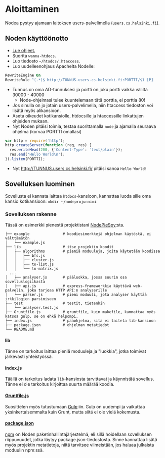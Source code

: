# Aloittaminen

Nodea pystyy ajamaan laitoksen users-palvelimella (`users.cs.helsinki.fi`).

## Noden käyttöönotto

 * [Lue ohjeet.](http://users.cs.helsinki.fi/README.users.cs.helsinki.fi.txt)
 * Suorita `wanna-htdocs`.
 * Luo tiedosto `~/htodcs/.htaccess`.
 * Luo uudelleenohjaus Apachelta Nodelle:

```apache
RewriteEngine On
RewriteRule ^(.*)$ http://TUNNUS.users.cs.helsinki.fi:PORTTI/$1 [P]
```

 * Tunnus on oma AD-tunnuksesi ja portti on joku portti vaikka väliltä 30000 - 40000
   * Node-ohjelmasi tulee kuuntelemaan tätä porttia, ei porttia 80!
 * Jos sinulla on jo jotain users-palvelimella, niin htaccess tiedoston voi lisätä myös alikansioon.
 * Aseta oikeudet kotikansiolle, htdocsille ja htaccessille linkattujen ohjeiden mukaan.
 * Nyt Noden pitäisi toimia, testaa suorittamalla `node` ja ajamalla seuraava ohjelma (korvaa PORTTI omallasi)

```javascript
var http = require('http');
http.createServer(function (req, res) {
  res.writeHead(200, {'Content-Type': 'text/plain'});
  res.end('Hello World\n');
}).listen(PORTTI);
```

 * Nyt http://TUNNUS.users.cs.helsinki.fi/ pitäisi sanoa `Hello World!`

## Sovelluksen luominen

Sovellusta ei kannata laittaa `htdocs`-kansioon, kannattaa luoda sille oma kansio kotikansioon: `mkdir ~/nodeprojunnimi`

### Sovelluksen rakenne

Tässä on esimerkki pienestä projektistani [NodePieSpy](https://github.com/tuhoojabotti/NodePieSpy):sta.

```
├── example               # koodiesimerkkejä ohjelman käytöstä, ei välttämätön
│   └── example.js
├── lib                   # itse projektin koodit
│   ├── algorithms        # pieniä moduuleja, joita käytetään koodissa
│   │   ├── bfs.js
│   │   ├── cluster.js
│   │   ├── to-list.js
│   │   └── to-matrix.js
  ...
│   ├── analyser.js       # pääluokka, jossa suurin osa sovelluslogiikasta
│   ├── api.js            # express-frameworkkia käyttävä web-palvelin, joka tarjoaa HTTP API:n analyserille
│   └── parser.js         # pieni moduuli, jota analyser käyttää irkkilogien parsimiseen
├── test                  # testit, tietenkin
│   └── analyser.test.js
├── Gruntfile.js          # gruntfile, kuin makefile, kannattaa myös katsoa gulp, se on ehkä helpompi.
├── index.js              # pääohjelma, sitä ei laiteta lib-kansioon
├── package.json          # ohjelman metatiedot
└── README.md
```

#### lib

Tänne on tarkoitus laittaa pieniä moduuleja ja "luokkia", jotka toimivat järkevästi yhteistyössä.

#### index.js

Täällä on tarkoitus ladata `lib`-kansiosta tarvittavat ja käynnistää sovellus. Tänne ei ole tarkoitus kirjoittaa suurta määrää koodia.

#### [Gruntfile.js](http://gruntjs.com/getting-started)

Suosittelen myös tutustumaan [Gulp](https://github.com/gulpjs/gulp/blob/master/docs/getting-started.md#getting-started):iin. Gulp on uudempi ja vaikuttaa yksinkertaisemmalta kuin Grunt, mutta siitä ei ole vielä kokemusta.

#### [package.json](http://package.json.nodejitsu.com/)

[npm](https://www.npmjs.org/) on Noden paketinhallintajärjestelmä, eli sillä hoidellaan sovelluksen riippuvuudet, jotka löytyy package.json-tiedostosta. Sinne kannattaa lisätä myös projektin metatietoja, niitä tarvitsee viimeistään, jos haluaa julkaista moduulin npm:ssä.
